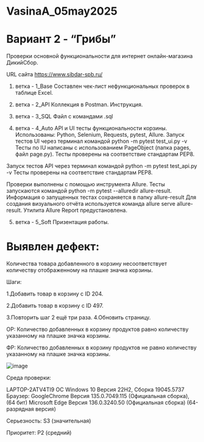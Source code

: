 # VasinaA_05may2025
# Вариант 2 - “Грибы”

Проверки основной функциональности для интернет онлайн-магазина ДикийСбор.

URL сайта https://www.sibdar-spb.ru/

1. ветка - 1_Base
Составлен чек-лист нефункциональных проверок в таблице Excel.

2. ветка - 2_API
Коллекция в Postman.
Инструкция.

3. ветка - 3_SQL
Файл с командами .sql

4. ветка - 4_Auto
API и UI тесты функциональности корзины.
Использованы: Python, Selenium, Requests, pytest, Allure.
Запуск тестов UI через терминал командой python -m pytest test_ui.py -v
Тесты по IU написаны с использованием PageObject (папка pages, файл page.py).
Тесты проверены на соответствие стандартам PEP8.

Запуск тестов API через терминал командой python -m pytest test_api.py -v
Тесты проверены на соответствие стандартам PEP8.

Проверки выполнены с помощью инструмента Allure. Тесты запускаются командой python -m pytest --alluredir allure-result. Информация о запущенных тестах сохраняется в папку allure-result Для создания визуального отчёта используется команда allure serve allure-result. Утилита Allure Report предустановлена.

5. ветка - 5_Soft
Призентация работы.


# Выявлен дефект:

Количества товара добавленного в корзину несоответствует  количеству отображенному на плашке значка корзины.

Шаги:

1.Добавить товар в корзину с ID 204.

2.Добавить товар в корзину с ID 497.

3.Повторить шаг 2 ещё три раза.
4.Обновить страницу.


ОР: Количество добавленных в корзину продуктов равно количеству указанному на плашке значка корзины.

ФР: Количество добавленных в корзину продуктов не равно количеству указанному на плашке значка корзины.

![image](https://github.com/user-attachments/assets/4c15e4c3-60d0-4ac4-98c3-a5f5fb6c7b64)

Среда проверки:

LAPTOP-2ATV4TI9
ОС Windows 10 Версия 22H2, Сборка 19045.5737
Браузер: GoogleChrome Версия 135.0.7049.115 (Официальная сборка), (64 бит)
Microsoft Edge Версия 136.0.3240.50 (Официальная сборка) (64-разрядная версия)

Серьезность: S3 (значительная)

Приоритет: P2 (средний)



